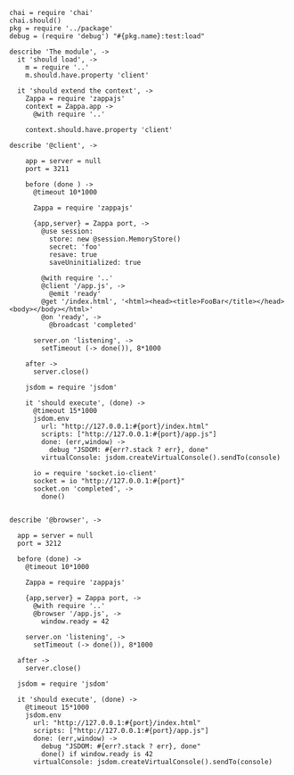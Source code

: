     chai = require 'chai'
    chai.should()
    pkg = require '../package'
    debug = (require 'debug') "#{pkg.name}:test:load"

    describe 'The module', ->
      it 'should load', ->
        m = require '..'
        m.should.have.property 'client'

      it 'should extend the context', ->
        Zappa = require 'zappajs'
        context = Zappa.app ->
          @with require '..'

        context.should.have.property 'client'

    describe '@client', ->

        app = server = null
        port = 3211

        before (done ) ->
          @timeout 10*1000

          Zappa = require 'zappajs'

          {app,server} = Zappa port, ->
            @use session:
              store: new @session.MemoryStore()
              secret: 'foo'
              resave: true
              saveUninitialized: true

            @with require '..'
            @client '/app.js', ->
              @emit 'ready'
            @get '/index.html', '<html><head><title>FooBar</title></head><body></body></html>'
            @on 'ready', ->
              @broadcast 'completed'

          server.on 'listening', ->
            setTimeout (-> done()), 8*1000

        after ->
          server.close()

        jsdom = require 'jsdom'

        it 'should execute', (done) ->
          @timeout 15*1000
          jsdom.env
            url: "http://127.0.0.1:#{port}/index.html"
            scripts: ["http://127.0.0.1:#{port}/app.js"]
            done: (err,window) ->
              debug "JSDOM: #{err?.stack ? err}, done"
            virtualConsole: jsdom.createVirtualConsole().sendTo(console)

          io = require 'socket.io-client'
          socket = io "http://127.0.0.1:#{port}"
          socket.on 'completed', ->
            done()


    describe '@browser', ->

      app = server = null
      port = 3212

      before (done) ->
        @timeout 10*1000

        Zappa = require 'zappajs'

        {app,server} = Zappa port, ->
          @with require '..'
          @browser '/app.js', ->
            window.ready = 42

        server.on 'listening', ->
          setTimeout (-> done()), 8*1000

      after ->
        server.close()

      jsdom = require 'jsdom'

      it 'should execute', (done) ->
        @timeout 15*1000
        jsdom.env
          url: "http://127.0.0.1:#{port}/index.html"
          scripts: ["http://127.0.0.1:#{port}/app.js"]
          done: (err,window) ->
            debug "JSDOM: #{err?.stack ? err}, done"
            done() if window.ready is 42
          virtualConsole: jsdom.createVirtualConsole().sendTo(console)

